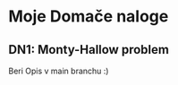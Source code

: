 # Moje Domače naloge
## DN1: Monty-Hallow problem
<p align="justify">Beri Opis v main branchu :)</p>
